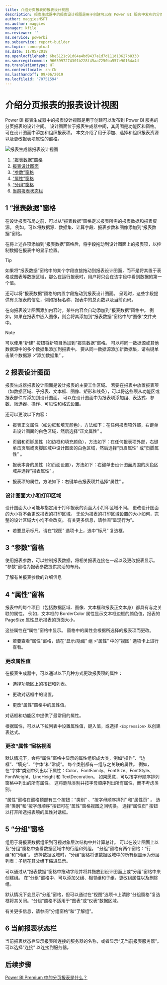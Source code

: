 ```yaml
---
title: 介绍分页报表的报表设计视图
description: 报表生成器中的报表设计视图是用于创建可以在 Power BI 服务中发布的分页报表的设计空间。
author: maggiesMSFT
ms.author: maggies
manager: kfile
ms.reviewer: ''
ms.service: powerbi
ms.subservice: report-builder
ms.topic: conceptual
ms.date: 11/05/2018
ms.openlocfilehash: 6be5121c91d64a4bd9437a1d7d111d10627b8330
ms.sourcegitcommit: 9665997274301b228f45aa7250ba557e90164a4d
ms.translationtype: HT
ms.contentlocale: zh-CN
ms.lasthandoff: 09/06/2019
ms.locfileid: "70751594"
---
```

# <a name="getting-around-in-report-design-view-for-paginated-reports"></a>介绍分页报表的报表设计视图

Power BI 报表生成器中的报表设计视图是用于创建可以发布到 Power BI 服务的分页报表的设计空间。 设计图面位于报表生成器中间，其周围是功能区和窗格。 可在设计图面中添加和组织报表项。 本文介绍了用于添加、选择和组织报表资源以及更改报表项属性的窗格。  

![报表生成器报表设计视图](media/paginated-reports-report-design-view/power-bi-paginated-report-design-view.png)

1. [“报表数据”窗格](#1-report-data-pane) 
2. [报表设计图面](#2-report-design-surface)  
3. [“参数”窗格](#3-parameters-pane) 
4. [“属性”窗格](#4-properties-pane) 
5. [“分组”窗格](#5-grouping-pane) 
6. [当前报表状态栏](#6-current-report-status-bar)  
  
## <a name="1-report-data-pane"></a>1 “报表数据”窗格  
 在设计报表布局之前，可以从“报表数据”窗格定义报表所需的报表数据和报表资源。 例如，可以将数据源、数据集、计算字段、报表参数和图像添加到“报表数据”窗格。  
  
 在将上述各项添加到“报表数据”窗格后，将字段拖动到设计图面上的报表项，以控制数据在报表中的显示位置。  
  
> [!TIP]  
>  如果将“报表数据”窗格中的某个字段直接拖动到报表设计图面，而不是将其置于表格或图表等数据区域，那么在运行报表时，用户将只会在该字段中看到数据的第一个值。  
  
 还可以将“报表数据”窗格的内置字段拖动到报表设计图面。 呈现时，这些字段提供有关报表的信息，例如报标名称、报表中的总页数以及当前页码。  
  
 在向报表设计图面添加内容时，某些内容会自动添加到“报表数据”窗格中。 例如，如果在报表中嵌入图像，则会将其添加到“报表数据”窗格中的“图像”文件夹中。  
  
> [!NOTE]  
>  可以使用“新建”  按钮将新项目添加到“报告数据”窗格。 可以将同一数据源或其他数据源中的多个数据集添加到报表中。 要从同一数据源添加新数据集，请右键单击某个数据源 >“添加数据集”  。  
  
## <a name="2-report-design-surface"></a>2 报表设计图面  
 报表生成器报表设计图面是设计报表的主要工作区域。 若要在报表中放置报表项（如数据区域、子报表、文本框、图像、矩形和线条），可以将这些项从功能区或报表部件库添加到设计图面。 可以在设计图面中为报表项添加组、表达式、参数、筛选器、操作、可见性和格式设置。  
  
 还可以更改以下内容：  
  
-   报表正文属性（如边框和填充颜色），方法如下：在任何报表项外部，右键单击设计图面的白色区域，然后选择“正文属性”  。  
  
-   页眉和页脚属性（如边框和填充颜色），方法如下：在任何报表项外部，右键单击页眉或页脚区域中设计图面的白色区域，然后选择“页眉属性”  或“页脚属性”  。  
  
-   报表本身的属性（如页面设置），方法如下：右键单击设计图面周围的灰色区域并选择“报表属性”  。  
  
-   报表项的属性，方法如下：右键单击报表项并选择“属性”  。  
  
### <a name="design-surface-size-and-print-area"></a>设计图面大小和打印区域  
设计图面大小可能与指定用于打印报表的页面大小打印区域不同。 更改设计图面的大小将不会更改报表的打印区域。 无论为报表的打印区域设置的大小如何，完整的设计区域大小均不会改变。 有关更多信息，请参阅“呈现行为”。 
  
- 若要显示标尺，请在“视图”  选项卡上，选中“标尺”  复选框。  
  
## <a name="3-parameters-pane"></a>3 “参数”窗格  
 使用报表参数，可以控制报表数据，将相关报表连接在一起以及更改报表显示。 “参数”窗格为报表参数提供灵活的布局。  
  
 了解有关报表参数的详细信息   
  
## <a name="4-properties-pane"></a>4 “属性”窗格
 报表中的每个项目（包括数据区域、图像、文本框和报表正文本身）都具有与之关联的属性。 例如，文本框的 BorderColor 属性显示文本框边框的颜色值，报表的 PageSize 属性显示报表的页面大小。  
  
 这些属性在“属性”窗格中显示。 窗格中的属性会根据所选择的报表项而更改。  
  
- 若要查看“属性”窗格，请在“显示/隐藏”  组 >“属性”  中的“视图”  选项卡上进行查看。  
  
### <a name="changing-property-values"></a>更改属性值  
 在报表生成器中，可以通过以下几种方式更改报表项的属性：  
  
-   选择功能区上的按钮和列表。  
  
-   更改对话框中的设置。  
  
-   更改“属性”窗格中的属性值。  
  
 对话框和功能区中提供了最常用的属性。  
  
 根据属性，可以从下拉列表中设置属性值，键入值，或选择 `<Expression>` 以创建表达式。  
  
### <a name="changing-the-properties-pane-view"></a>更改“属性”窗格视图  
 默认情况下，会将“属性”窗格中显示的属性组织成大类，例如“操作”、“边框”、“填充”、“字体”和“常规”。 每个类别都有一组与之关联的属性。 例如，在“字体”类别中列出以下属性：Color、FontFamily、FontSize、FontStyle、FontWeight、LineHeight 和 TextDecoration。 如果愿意，可以按字母顺序排列窗格中列出的所有属性。 这将删除类别并按字母顺序列出所有属性，而不考虑类别。  
  
 “属性”窗格在窗格顶部有三个按钮：“类别”  、“按字母顺序排列”  和“属性页”  。 选择“类别”和“按字母顺序”按钮可在“属性”窗格视图之间切换。 选择“属性页”  按钮以打开所选报表项的属性对话框。  
  
  
## <a name="5-grouping-pane"></a>5 “分组”窗格

 组用于将报表数据组织到可视对象层次结构中并计算总计。 可以在设计图面上以及“分组”窗格中查看数据区域中的行组和列组。 “分组”窗格有两个窗格：“行组”和“列组”。 选择数据区域时，“分组”窗格将该数据区域中的所有组显示为分层列表：子组在其父组下缩进显示。  
  
 可以通过从“报表数据”窗格中拖动字段并将其拖放到设计图面上或“分组”窗格中来创建组。 在“分组”窗格中，可以添加父组、相邻组和子组，更改组属性以及删除组。  
  
 默认情况下会显示“分组”窗格，但可以通过在“视图”选项卡上清除“分组窗格”复选框将其关闭。“分组”窗格不适用于“图表”或“仪表”数据区域。  
  
 有关更多信息，请参阅“分组窗格”和“了解组”。  
  
## <a name="6-current-report-status-bar"></a>6 当前报表状态栏

当前报表状态栏显示报表所连接的服务器的名称，或者显示“无当前报表服务器”。 可以选择“连接”  以连接到服务器。

## <a name="next-steps"></a>后续步骤

[Power BI Premium 中的分页报表是什么？](paginated-reports-report-builder-power-bi.md) 

  
  
